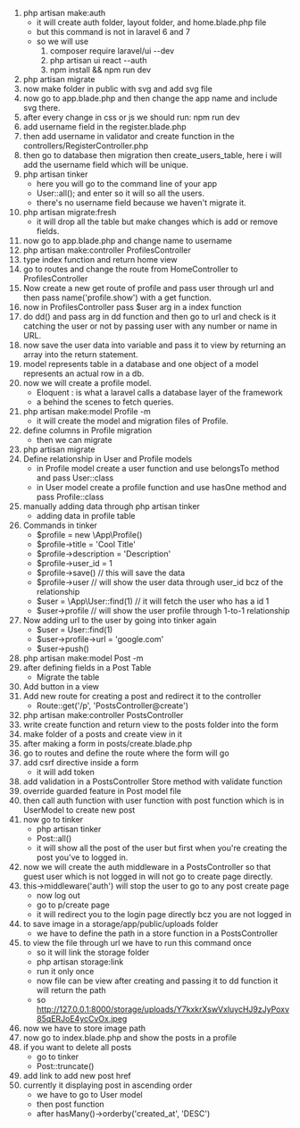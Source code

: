 1) php artisan make:auth
    - it will create auth folder, layout folder, and home.blade.php file
    - but this command is not in laravel 6 and 7
    - so we will use
        1) composer require laravel/ui --dev
        2) php artisan ui react --auth
        3) npm install && npm run dev
2) php artisan migrate
3) now make folder in public with svg and add svg file
4) now go to app.blade.php and then change the app name and include svg there.
5) after every change in css or js we should run: npm run dev
6) add username field in the register.blade.php
7) then add username in validator and create function in the controllers/RegisterController.php
8) then go to database then migration then create_users_table, here i will add the username field which will be unique.
9) php artisan tinker
    - here you will go to the command line of your app
    - User::all(); and enter so it will so all the users.
    - there's no username field because we haven't migrate it.
10) php artisan migrate:fresh   
    - it will drop all the table but make changes which is add or remove fields.
11) now go to app.blade.php and change name to username
12) php artisan make:controller ProfilesController
13) type index function and return home view
14) go to routes and change the route from HomeController to ProfilesController
15) Now create a new get route of profile and pass user through url and then pass name('profile.show') with a get function.
16) now in ProfilesController pass $user arg in a index function
17) do dd() and pass arg in dd function and then go to url and check is it catching the user or not by passing user with any number or name in URL.
18) now save the user data into variable and pass it to view by returning an array into the return statement.
19) model represents table in a database and one object of a model represents an actual row in a db.
20) now we will create a profile model.
    - Eloquent : is what a laravel calls a database layer of the framework
    - a behind the scenes to fetch queries.
21) php artisan make:model Profile -m
    - it will create the model and migration files of Profile.
22) define columns in Profile migration
    - then we can migrate
23) php artisan migrate
24) Define relationship in User and Profile models
    - in Profile model create a user function and use belongsTo method and pass User::class
    - in User model create a profile function and use hasOne method and pass Profile::class
25) manually adding data through php artisan tinker
    - adding data in profile table
26) Commands in tinker
    - $profile = new \App\Profile()
    - $profile->title = 'Cool Title'
    - $profile->description = 'Description'
    - $profile->user_id = 1
    - $profile->save()    // this will save the data
    - $profile->user      // will show the user data through user_id bcz of the relationship
    - $user = \App\User::find(1)   // it will fetch the user who has a id 1
    - $user->profile      // will show the user profile through 1-to-1 relationship
27) Now adding url to the user by going into tinker again
    - $user = User::find(1)
    - $user->profile->url = 'google.com'
    - $user->push()
28) php artisan make:model Post -m
29) after defining fields in a Post Table
    - Migrate the table
30) Add button in a view
31) Add new route for creating a post and redirect it to the controller
    - Route::get('/p', 'PostsController@create')
32) php artisan make:controller PostsController
33) write create function and return view to the posts folder into the form
34) make folder of a posts and create view in it
35) after making a form in posts/create.blade.php
36) go to routes and define the route where the form will go
37) add csrf directive inside a form
    - it will add token
38) add validation in a PostsController Store method with validate function
39) override guarded feature in Post model file
40) then call auth function with user function with post function which is in UserModel to create new post
41) now go to tinker
    - php artisan tinker
    - Post::all()
    - it will show all the post of the user but first when you're creating the post you've to logged in.
42) now we will create the auth middleware in a PostsController so that guest user which is not logged in will not go to create page directly.
43) this->middleware('auth') will stop the user to go to any post create page
    - now log out
    - go to p/create page
    - it will redirect you to the login page directly bcz you are not logged in
44) to save image in a storage/app/public/uploads folder
    - we have to define the path in a store function in a PostsController
45) to view the file through url we have to run this command once 
    - so it will link the storage folder
    - php artisan storage:link
    - run it only once
    - now file can be view after creating and passing it to dd function it will  return the path
    - so http://127.0.0.1:8000/storage/uploads/Y7kxkrXswVxluycHJ9zJyPoxv85qERJoE4ycCvOx.jpeg
46) now we have to store image path
47) now go to index.blade.php and show the posts in a profile
48) if you want to delete all posts
    - go to tinker
    - Post::truncate()
49) add link to add new post href
50) currently it displaying post in ascending order
    - we have to go to User model
    - then post function 
    - after hasMany()->orderby('created_at', 'DESC')